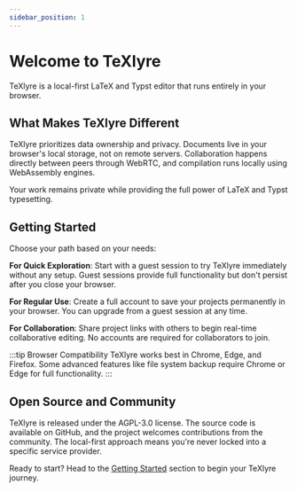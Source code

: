 ```yaml
---
sidebar_position: 1
---
```


# Welcome to TeXlyre

TeXlyre is a local-first LaTeX and Typst editor that runs entirely in your browser.

## What Makes TeXlyre Different

TeXlyre prioritizes data ownership and privacy. Documents live in your browser's local storage, not on remote servers. Collaboration happens directly between peers through WebRTC, and compilation runs locally using WebAssembly engines.

Your work remains private while providing the full power of LaTeX and Typst typesetting.

## Getting Started

Choose your path based on your needs:

**For Quick Exploration**: Start with a guest session to try TeXlyre immediately without any setup. Guest sessions provide full functionality but don't persist after you close your browser.

**For Regular Use**: Create a full account to save your projects permanently in your browser. You can upgrade from a guest session at any time.

**For Collaboration**: Share project links with others to begin real-time collaborative editing. No accounts are required for collaborators to join.

:::tip Browser Compatibility
TeXlyre works best in Chrome, Edge, and Firefox. Some advanced features like file system backup require Chrome or Edge for full functionality.
:::

## Open Source and Community

TeXlyre is released under the AGPL-3.0 license. The source code is available on GitHub, and the project welcomes contributions from the community. The local-first approach means you're never locked into a specific service provider.

Ready to start? Head to the [Getting Started](./getting-started/introduction) section to begin your TeXlyre journey.